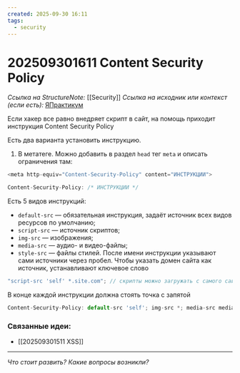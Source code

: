 ```yaml
---
created: 2025-09-30 16:11
tags:
  - security
---
```

# 202509301611 Content Security Policy

*Ссылка на StructureNote:* [[Security]]
*Ссылка на исходник или контекст (если есть):*  [ЯПрактикум](https://practicum.yandex.ru/learn/backend-nodejs/courses/16b47298-e20d-4fde-9619-1ab305039a00/sprints/564238/topics/511a777e-323b-4964-9150-d06eaeb48080/lessons/7fb4f5c7-cb70-4243-904c-c4ff8d37469a/)

Если хакер все равно внедряет скрипт в сайт, на помощь приходит инструкция Content Security Policy

Есть два варианта установить инструкцию.

1) В метатеге. Можно добавить в раздел `head` тег `meta` и описать ограничения там:

```ts
<meta http-equiv="Content-Security-Policy" content="ИНСТРУКЦИИ">
```

```ts
Content-Security-Policy: /* ИНСТРУКЦИИ */
```

Есть 5 видов инструкций:

- `default-src` — обязательная инструкция, задаёт источник всех видов ресурсов по умолчанию;
- `script-src` — источник скриптов;
- `img-src` — изображения;
- `media-src` — аудио- и видео-файлы;
- `style-src` — файлы стилей.
После имени инструкции указывают сами источники через пробел. Чтобы указать домен сайта как источник, устанавливают ключевое слово

```ts
"script-src 'self' *.site.com"; // скрипты можно загружать с самого сайта, либо с поддоменов site.com, например, с https://example.site.com
```

В конце каждой инструкции должна стоять точка с запятой

```ts
Content-Security-Policy: default-src 'self'; img-src *; media-src media1.com media2.com; script-src userscripts.example.com
```

### Связанные идеи:

* [[202509301511 XSS]]
---

*Что стоит развить? Какие вопросы возникли?*
